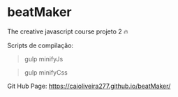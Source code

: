 # beatMaker
The creative javascript course projeto 2 :fire:

Scripts de compilação:
> gulp minifyJs
 
> gulp minifyCss


Git Hub Page:
https://caioliveira277.github.io/beatMaker/

